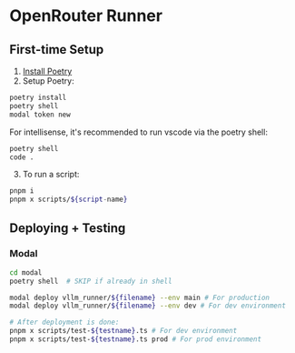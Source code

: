 # OpenRouter Runner

## First-time Setup

1. [Install Poetry](https://python-poetry.org/docs/#system-requirements)
2. Setup Poetry:

```sh
poetry install
poetry shell
modal token new
```

For intellisense, it's recommended to run vscode via the poetry shell:

```sh
poetry shell
code .
```

3. To run a script:

```sh
pnpm i
pnpm x scripts/${script-name}
```

## Deploying + Testing

### Modal

```sh
cd modal
poetry shell  # SKIP if already in shell

modal deploy vllm_runner/${filename} --env main # For production
modal deploy vllm_runner/${filename} --env dev # For dev environment

# After deployment is done:
pnpm x scripts/test-${testname}.ts # For dev environment
pnpm x scripts/test-${testname}.ts prod # For prod environment
```
